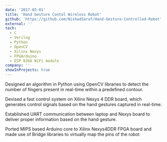```yaml
---
date: '2017-03-01'
title: 'Hand Gesture Contol Wireless Robot'
github: 'https://github.com/NishadSaraf/Hand-Gesture-Controlled-Robot'
external: ''
tech:
  - C
  - Verilog
  - Python
  - OpenCV
  - Xilinx Nexys
  - FPGArduino
  - ESP 8266 WiFi module
company: ''
showInProjects: true
---
```


Designed an algorithm in Python using OpenCV libraries to detect the number of fingers present in real-time within a predefined contour.

Devised a fast control system on Xilinx Nexys 4 DDR board, which generates control signals based on the hand gestures captured in real-time.

Established UART communication between laptop and Nexys board to deliver proper information based on the hand gesture.

Ported MIPS based Arduino core to Xilinx Nexys4DDR FPGA board and made use of Bridge libraries to virtually map the pins of the robot
